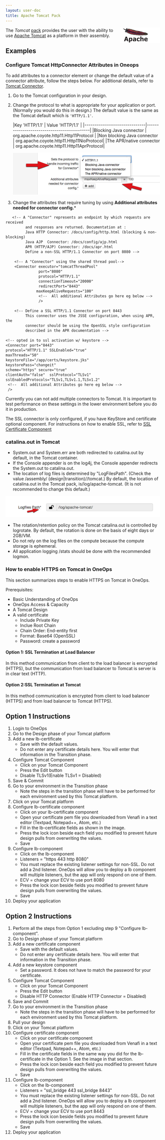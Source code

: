 ```yaml
---
layout: user-doc
title: Apache Tomcat Pack
---
```


<img src="/assets/img/logos/integrations/apache.png" align="right"/>

The _Tomcat_ [pack](./packs.html) provides the user with the ability to use [Apache Tomcat](http://tomcat.apache.org/)
as a platform in their assembly.


## Examples


### Configure Tomcat HttpConnector Attributes in Oneops

To add attributes to a connector element or change the default value of a connector attribute, follow the steps below. For additional details, refer to <a href="http://tomcat.apache.org/tomcat-7.0-doc/config/http.html" target="_blank">Tomcat Connector</a>.


1. Go to the Tomcat configuration in your design.
2. Change the protocol to what is appropriate for your application or port. (Normally you would do this in design.) The default value is the same as the Tomcat default which is `'HTTP/1.1'`.

    |Key 'HTTP/1.1'                 | Value 'HTTP/1.1'                            |
|-------------------------------|---------------------------------------------|
|Blocking Java connector        |   org.apache.coyote.http11.Http11Protocol   |
|Non blocking Java connector    |   org.apache.coyote.http11.Http11NioProtocol|
|The APR/native connector       |   org.apache.coyote.http11.Http11AprProtocol|

    ![Security Group](/assets/docs/local/images/tomcat-attributes.png)

3. Change the attributes that require tuning by using **Additional attributes needed for connector config.***

```
   <!-- A "Connector" represents an endpoint by which requests are received
         and responses are returned. Documentation at :
         Java HTTP Connector: /docs/config/http.html (blocking & non-blocking)
         Java AJP  Connector: /docs/config/ajp.html
         APR (HTTP/AJP) Connector: /docs/apr.html
         Define a non-SSL HTTP/1.1 Connector on port 8080 -->

    <!-- A "Connector" using the shared thread pool-->
    <Connector executor="tomcatThreadPool"
               port="8080"
               protocol="HTTP/1.1"
               connectionTimeout="20000"
               redirectPort="8443"
              maxKeepAliveRequests="100"
               <!--  All additional Attributes go here eg below -->
               />

    <!-- Define a SSL HTTP/1.1 Connector on port 8443
         This connector uses the JSSE configuration, when using APR, the
         connector should be using the OpenSSL style configuration
         described in the APR documentation -->

<!-- opted in to ssl activation w/ keystore -->
<Connector port="8443"
protocol="HTTP/1.1" SSLEnabled="true"
maxThreads="50"
keystoreFile="/app/certs/keystore.jks"
keystorePass="changeit"
scheme="https" secure="true"
clientAuth="false"  sslProtocol="TLSv1" sslEnabledProtocols="TLSv1,TLSv1.1,TLSv1.2"
 <!--  All additional Attributes go here eg below -->
 />
```

Currently you can not add multiple connectors to Tomcat. It is important to test performance on these settings in the lower environment before you do it in production.

The SSL connector is only configured, if you have KeyStore and certificate optional component. For instructions on how to enable SSL, refer to <a href="/user/design/ssl-certificate-component.html">SSL Certificate Component</a>

### catalina.out in Tomcat

* System.out and System.err are both redirected to catalina.out by default, in the Tomcat container.
* If the Console appender is on the log4j, the Console appender redirects the System.out to catalina.out.
* The location of log files is determined by "LogFilesPath". (Check the value /assembly/ (design|transition)/<tomcatplatform>/tomcat.) By default, the location of catalina.out in the Tomcat pack, is/log/apache-tomcat. (It is not recommended to change this default.)

![Tomcat Logfiles Path](/assets/docs/local/images/tomcat-logfiles-path.png)


* The rotation/retention policy on the Tomcat catalina.out is controlled by logrotate. By default, the rotation is done on the basis of eight days or 2GB/VM.
* Do not rely on the log files on the compute because the compute storage is ephemeral.
* All application logging /stats should be done with the recommended logmon.

### How to enable HTTPS on Tomcat in OneOps

This section summarizes steps to enable HTTPS on Tomcat in OneOps.

Prerequisites:

* Basic Understanding of OneOps
* OneOps Access & Capacity
* A Tomcat Design
* A valid certificate
    * Include Private Key
    * Inclue Root Chain
    * Chain Order: End-entity first
    * Format: Base64 (OpenSSL)
    * Password: create a password


#### Option 1: SSL Termination at Load Balancer

In this method communication from client to the load balancer is encrypted (HTTPS), but the communication from load balancer to Tomcat is server is in clear text (HTTP).

#### Option 2:SSL Termination at Tomcat

In this method communication is encrypted from client to load balancer (HTTPS) and from load balancer to Tomcat (HTTPS).

## Option 1 Instructions


1. Login to OneOps
2. Go to the Design phase of your Tomcat platform
3. Add a new lb-certificate
    * Save with the default values.
    * Do not enter any certificate details here. You will enter that information in the Transition phase.
4. Configure Tomcat Component
    * Click on your Tomcat Component
    * Press the Edit button
    * Disable TLSv1(Enable TLSv1 = Disabled)
5. Save & Commit
6. Go to your environment in the Transition phase
    * Note the steps in the transition phase will have to be performed for each environment used by this Tomcat platform.
7. Click on your Tomcat platform
8. Configure lb-certificate component
    * Click on your lb-certificate component
    * Open your certificate pem file you downloaded from Venafi in a text editor (Textpad, Notepad++, Atom, etc.)
    * Fill in the lb-certificate fields as shown in the image.
    * Press the lock icon beside each field you modified to prevent future design pulls from overwriting the values.
    * Save 
9. Configure lb-component
    * Click on the lb-component
    * Listeners = "https 443 http 8080"
    * You must replace the existing listener settings for non-SSL. Do not add a 2nd listener. OneOps will allow you to deploy a lb component will multiple listeners, but the app will only respond on one of them.
    * ECV = change your ECV to use port 8080
    * Press the lock icon beside fields you modified to prevent future design pulls from overwriting the values.
    * Save
10. Deploy your application

## Option 2 Instructions 


1. Perform all the steps from Option 1 excluding step 9 "Configure lb-component".
2. Go to Design phase of your Tomcat platform
3. Add a new certificate component
    * Save with the default values.
    * Do not enter any certificate details here. You will enter that information in the Transition phase.
4. Add a new keystore component
    * Set a password. It does not have to match the password for your certificate.
5. Configure Tomcat Component
    * Click on your Tomcat Component
    * Press the Edit button
    * Disable HTTP Connector (Enable HTTP Connector = Disabled)
6. Save and Commit
7. Go to your environment in the Transition phase
    * Note the steps in the transition phase will have to be performed for each environment used by this Tomcat platform.
8. Pull your design
9. Click on your Tomcat platform
10. Configure certificate component
    * Click on your certificate component
    * Open your certificate pem file you downloaded from Venafi in a text editor (Textpad, Notepad++, Atom, etc.)
    * Fill in the certificate fields in the same way you did for the lb-certificate in the Option 1. See the image in that section.
    * Press the lock icon beside each field you modified to prevent future design pulls from overwriting the values.
    * Save
11. Configure lb-component
    * Click on the lb-component
    * Listeners = "ssl_bridge 443 ssl_bridge 8443"
    * You must replace the existing listener settings for non-SSL. Do not add a 2nd listener. OneOps will allow you to deploy a lb component will multiple listeners, but the app will only respond on one of them.
    * ECV = change your ECV to use port 8443
    * Press the lock icon beside fields you modified to prevent future design pulls from overwriting the values.
    * Save
12. Deploy your application

